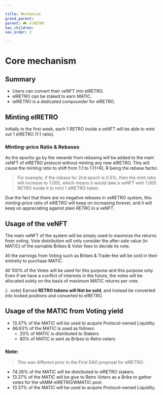 ```yaml
---

title: Mechanism
grand_parent:
parent: 🎮 elRETRO
has_children:
nav_order: 2

---
```


# Core mechanism

## Summary
- Users can convert their veNFT into elRETRO.
- elRETRO can be staked to earn MATIC.
- ielRETRO is a dedicated compounder for elRETRO.

## Minting elRETRO
Initially in the first week, each 1 RETRO inside a veNFT will be able to mint out 1 elRETRO (1:1 ratio).

### Minting-price Ratio & Rebases
As the epochs go by the rewards from rebasing will be added to the main veNFT of elRETRO protocol without minting any new elRETRO. This will cause the minting ratio to shift from 1:1 to 1:(1+R), R being the rebase factor.

> For example, if the rebase for 2nd epoch is 0.5%, then the mint ratio will increase to 1.005, which means it would take a veNFT with 1.005 RETRO inside it to mint 1 elRETRO token.

Due the fact that there are no negative rebases in veRETRO system, this minting-price ratio of elRETRO will keep on increasing forever, and it will keep on appreciating against plain RETRO in a veNFT.

## Usage of the veNFT
The main veNFT of the system will be simply used to maximize the returns from voting. Vote distribution will only consider the after-sale value (in MATIC) of the earnable Bribes & Voter fees to decide its vote.

All the earnings from Voting such as Bribes & Trade-fee will be sold in their entireity to purchase MATIC.

All 100% of the Votes will be used for this purpose and this purpose only. Even if we have a conflict of interests in the future, the votes will be allocated solely on the basis of maximum MATIC returns per vote.

{: .note}
Earned **RETRO tokens will Not be sold**, and instead be converted into locked positions and converted to elRETRO.

## Usage of the MATIC from Voting yield
- 13.37% of the MATIC will be used to acquire Protocol-owned Liquidity.
- 86.63% of the MATIC is used as follows:
	- 20% of MATIC is distributed to Stakers
	- 80% of MATIC is sent as Bribes to Retro voters


### Note:
> This was different prior to the First DAO proposal for elRETRO:
- 74.26% of the MATIC will be distributed to elRETRO stakers.
- 13.37% of the MATIC will be give to Retro Voters as a Bribe to gather votes for the vAMM-elRETRO/WMATIC pool.
- 13.37% of the MATIC will be used to acquire Protocol-owned Liquidity.

